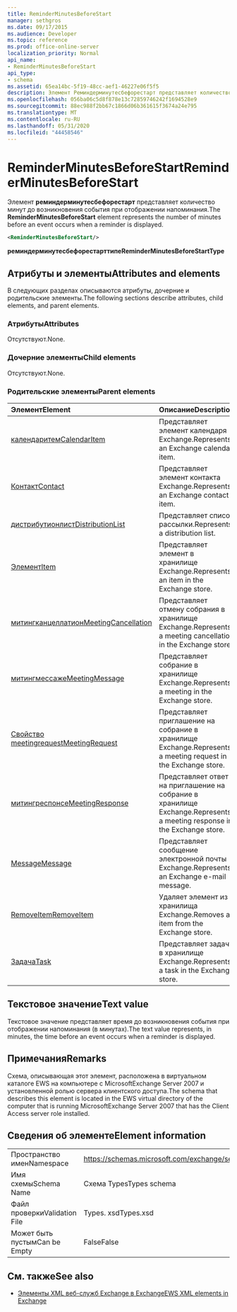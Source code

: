 ```yaml
---
title: ReminderMinutesBeforeStart
manager: sethgros
ms.date: 09/17/2015
ms.audience: Developer
ms.topic: reference
ms.prod: office-online-server
localization_priority: Normal
api_name:
- ReminderMinutesBeforeStart
api_type:
- schema
ms.assetid: 65ea14bc-5f19-48cc-aef1-46227e06f5f5
description: Элемент Реминдерминутесбефорестарт представляет количество минут до возникновения события при отображении напоминания.
ms.openlocfilehash: 056ba06c5d8f878e13c72859746242f1694528e9
ms.sourcegitcommit: 88ec988f2bb67c1866d06b361615f3674a24e795
ms.translationtype: MT
ms.contentlocale: ru-RU
ms.lasthandoff: 05/31/2020
ms.locfileid: "44458546"
---
```

# <a name="reminderminutesbeforestart"></a><span data-ttu-id="1bf2d-103">ReminderMinutesBeforeStart</span><span class="sxs-lookup"><span data-stu-id="1bf2d-103">ReminderMinutesBeforeStart</span></span>

<span data-ttu-id="1bf2d-104">Элемент **реминдерминутесбефорестарт** представляет количество минут до возникновения события при отображении напоминания.</span><span class="sxs-lookup"><span data-stu-id="1bf2d-104">The **ReminderMinutesBeforeStart** element represents the number of minutes before an event occurs when a reminder is displayed.</span></span> 
  
```xml
<ReminderMinutesBeforeStart/>
```

 <span data-ttu-id="1bf2d-105">**реминдерминутесбефорестарттипе**</span><span class="sxs-lookup"><span data-stu-id="1bf2d-105">**ReminderMinutesBeforeStartType**</span></span>
## <a name="attributes-and-elements"></a><span data-ttu-id="1bf2d-106">Атрибуты и элементы</span><span class="sxs-lookup"><span data-stu-id="1bf2d-106">Attributes and elements</span></span>

<span data-ttu-id="1bf2d-107">В следующих разделах описываются атрибуты, дочерние и родительские элементы.</span><span class="sxs-lookup"><span data-stu-id="1bf2d-107">The following sections describe attributes, child elements, and parent elements.</span></span>
  
### <a name="attributes"></a><span data-ttu-id="1bf2d-108">Атрибуты</span><span class="sxs-lookup"><span data-stu-id="1bf2d-108">Attributes</span></span>

<span data-ttu-id="1bf2d-109">Отсутствуют.</span><span class="sxs-lookup"><span data-stu-id="1bf2d-109">None.</span></span>
  
### <a name="child-elements"></a><span data-ttu-id="1bf2d-110">Дочерние элементы</span><span class="sxs-lookup"><span data-stu-id="1bf2d-110">Child elements</span></span>

<span data-ttu-id="1bf2d-111">Отсутствуют.</span><span class="sxs-lookup"><span data-stu-id="1bf2d-111">None.</span></span>
  
### <a name="parent-elements"></a><span data-ttu-id="1bf2d-112">Родительские элементы</span><span class="sxs-lookup"><span data-stu-id="1bf2d-112">Parent elements</span></span>

|<span data-ttu-id="1bf2d-113">**Элемент**</span><span class="sxs-lookup"><span data-stu-id="1bf2d-113">**Element**</span></span>|<span data-ttu-id="1bf2d-114">**Описание**</span><span class="sxs-lookup"><span data-stu-id="1bf2d-114">**Description**</span></span>|
|:-----|:-----|
|[<span data-ttu-id="1bf2d-115">календаритем</span><span class="sxs-lookup"><span data-stu-id="1bf2d-115">CalendarItem</span></span>](calendaritem.md) <br/> |<span data-ttu-id="1bf2d-116">Представляет элемент календаря Exchange.</span><span class="sxs-lookup"><span data-stu-id="1bf2d-116">Represents an Exchange calendar item.</span></span>  <br/> |
|[<span data-ttu-id="1bf2d-117">Контакт</span><span class="sxs-lookup"><span data-stu-id="1bf2d-117">Contact</span></span>](contact.md) <br/> |<span data-ttu-id="1bf2d-118">Представляет элемент контакта Exchange.</span><span class="sxs-lookup"><span data-stu-id="1bf2d-118">Represents an Exchange contact item.</span></span>  <br/> |
|[<span data-ttu-id="1bf2d-119">дистрибутионлист</span><span class="sxs-lookup"><span data-stu-id="1bf2d-119">DistributionList</span></span>](distributionlist.md) <br/> |<span data-ttu-id="1bf2d-120">Представляет список рассылки.</span><span class="sxs-lookup"><span data-stu-id="1bf2d-120">Represents a distribution list.</span></span>  <br/> |
|[<span data-ttu-id="1bf2d-121">Элемент</span><span class="sxs-lookup"><span data-stu-id="1bf2d-121">Item</span></span>](item.md) <br/> |<span data-ttu-id="1bf2d-122">Представляет элемент в хранилище Exchange.</span><span class="sxs-lookup"><span data-stu-id="1bf2d-122">Represents an item in the Exchange store.</span></span>  <br/> |
|[<span data-ttu-id="1bf2d-123">митингканцеллатион</span><span class="sxs-lookup"><span data-stu-id="1bf2d-123">MeetingCancellation</span></span>](meetingcancellation.md) <br/> |<span data-ttu-id="1bf2d-124">Представляет отмену собрания в хранилище Exchange.</span><span class="sxs-lookup"><span data-stu-id="1bf2d-124">Represents a meeting cancellation in the Exchange store.</span></span>  <br/> |
|[<span data-ttu-id="1bf2d-125">митингмессаже</span><span class="sxs-lookup"><span data-stu-id="1bf2d-125">MeetingMessage</span></span>](meetingmessage.md) <br/> |<span data-ttu-id="1bf2d-126">Представляет собрание в хранилище Exchange.</span><span class="sxs-lookup"><span data-stu-id="1bf2d-126">Represents a meeting in the Exchange store.</span></span>  <br/> |
|[<span data-ttu-id="1bf2d-127">Свойство meetingrequest</span><span class="sxs-lookup"><span data-stu-id="1bf2d-127">MeetingRequest</span></span>](meetingrequest.md) <br/> |<span data-ttu-id="1bf2d-128">Представляет приглашение на собрание в хранилище Exchange.</span><span class="sxs-lookup"><span data-stu-id="1bf2d-128">Represents a meeting request in the Exchange store.</span></span>  <br/> |
|[<span data-ttu-id="1bf2d-129">митингреспонсе</span><span class="sxs-lookup"><span data-stu-id="1bf2d-129">MeetingResponse</span></span>](meetingresponse.md) <br/> |<span data-ttu-id="1bf2d-130">Представляет ответ на приглашение на собрание в хранилище Exchange.</span><span class="sxs-lookup"><span data-stu-id="1bf2d-130">Represents a meeting response in the Exchange store.</span></span>  <br/> |
|[<span data-ttu-id="1bf2d-131">Message</span><span class="sxs-lookup"><span data-stu-id="1bf2d-131">Message</span></span>](message-ex15websvcsotherref.md) <br/> |<span data-ttu-id="1bf2d-132">Представляет сообщение электронной почты Exchange.</span><span class="sxs-lookup"><span data-stu-id="1bf2d-132">Represents an Exchange e-mail message.</span></span>  <br/> |
|[<span data-ttu-id="1bf2d-133">RemoveItem</span><span class="sxs-lookup"><span data-stu-id="1bf2d-133">RemoveItem</span></span>](removeitem.md) <br/> |<span data-ttu-id="1bf2d-134">Удаляет элемент из хранилища Exchange.</span><span class="sxs-lookup"><span data-stu-id="1bf2d-134">Removes an item from the Exchange store.</span></span>  <br/> |
|[<span data-ttu-id="1bf2d-135">Задача</span><span class="sxs-lookup"><span data-stu-id="1bf2d-135">Task</span></span>](task.md) <br/> |<span data-ttu-id="1bf2d-136">Представляет задачу в хранилище Exchange.</span><span class="sxs-lookup"><span data-stu-id="1bf2d-136">Represents a task in the Exchange store.</span></span>  <br/> |
   
## <a name="text-value"></a><span data-ttu-id="1bf2d-137">Текстовое значение</span><span class="sxs-lookup"><span data-stu-id="1bf2d-137">Text value</span></span>

<span data-ttu-id="1bf2d-138">Текстовое значение представляет время до возникновения события при отображении напоминания (в минутах).</span><span class="sxs-lookup"><span data-stu-id="1bf2d-138">The text value represents, in minutes, the time before an event occurs when a reminder is displayed.</span></span>
  
## <a name="remarks"></a><span data-ttu-id="1bf2d-139">Примечания</span><span class="sxs-lookup"><span data-stu-id="1bf2d-139">Remarks</span></span>

<span data-ttu-id="1bf2d-140">Схема, описывающая этот элемент, расположена в виртуальном каталоге EWS на компьютере с MicrosoftExchange Server 2007 и установленной ролью сервера клиентского доступа.</span><span class="sxs-lookup"><span data-stu-id="1bf2d-140">The schema that describes this element is located in the EWS virtual directory of the computer that is running MicrosoftExchange Server 2007 that has the Client Access server role installed.</span></span>
  
## <a name="element-information"></a><span data-ttu-id="1bf2d-141">Сведения об элементе</span><span class="sxs-lookup"><span data-stu-id="1bf2d-141">Element information</span></span>

|||
|:-----|:-----|
|<span data-ttu-id="1bf2d-142">Пространство имен</span><span class="sxs-lookup"><span data-stu-id="1bf2d-142">Namespace</span></span>  <br/> |https://schemas.microsoft.com/exchange/services/2006/types  <br/> |
|<span data-ttu-id="1bf2d-143">Имя схемы</span><span class="sxs-lookup"><span data-stu-id="1bf2d-143">Schema Name</span></span>  <br/> |<span data-ttu-id="1bf2d-144">Схема Types</span><span class="sxs-lookup"><span data-stu-id="1bf2d-144">Types schema</span></span>  <br/> |
|<span data-ttu-id="1bf2d-145">Файл проверки</span><span class="sxs-lookup"><span data-stu-id="1bf2d-145">Validation File</span></span>  <br/> |<span data-ttu-id="1bf2d-146">Types. xsd</span><span class="sxs-lookup"><span data-stu-id="1bf2d-146">Types.xsd</span></span>  <br/> |
|<span data-ttu-id="1bf2d-147">Может быть пустым</span><span class="sxs-lookup"><span data-stu-id="1bf2d-147">Can be Empty</span></span>  <br/> |<span data-ttu-id="1bf2d-148">False</span><span class="sxs-lookup"><span data-stu-id="1bf2d-148">False</span></span>  <br/> |
   
## <a name="see-also"></a><span data-ttu-id="1bf2d-149">См. также</span><span class="sxs-lookup"><span data-stu-id="1bf2d-149">See also</span></span>



- [<span data-ttu-id="1bf2d-150">Элементы XML веб-служб Exchange в Exchange</span><span class="sxs-lookup"><span data-stu-id="1bf2d-150">EWS XML elements in Exchange</span></span>](ews-xml-elements-in-exchange.md)

